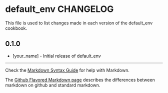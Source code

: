 default_env CHANGELOG
=====================

This file is used to list changes made in each version of the default_env cookbook.

0.1.0
-----
- [your_name] - Initial release of default_env

- - -
Check the [Markdown Syntax Guide](http://daringfireball.net/projects/markdown/syntax) for help with Markdown.

The [Github Flavored Markdown page](http://github.github.com/github-flavored-markdown/) describes the differences between markdown on github and standard markdown.

